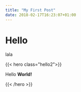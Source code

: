 ```yaml
---
title: "My First Post"
date: 2018-02-17T16:23:07+01:00
---
```


# Hello

lala

{{< hero class="hello2">}}<p>Hello <strong>World!</strong></p>{{< /hero >}}

